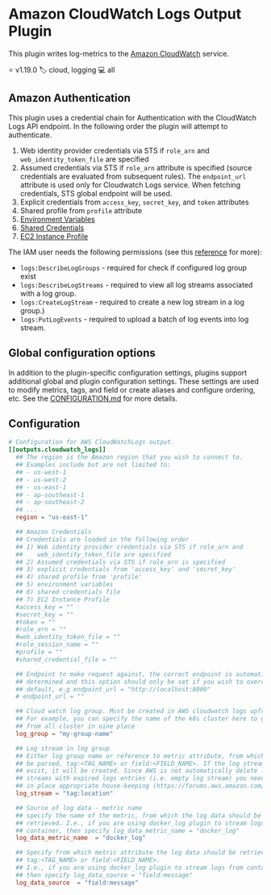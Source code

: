 # Amazon CloudWatch Logs Output Plugin

This plugin writes log-metrics to the [Amazon CloudWatch][cloudwatch] service.

⭐ v1.19.0
🏷️ cloud, logging
💻 all

[cloudwatch]: https://aws.amazon.com/cloudwatch

## Amazon Authentication

This plugin uses a credential chain for Authentication with the CloudWatch Logs
API endpoint. In the following order the plugin will attempt to authenticate.

1. Web identity provider credentials via STS if `role_arn` and
   `web_identity_token_file` are specified
1. Assumed credentials via STS if `role_arn` attribute is specified (source
   credentials are evaluated from subsequent rules). The `endpoint_url`
   attribute is used only for Cloudwatch Logs service. When fetching
   credentials, STS global endpoint will be used.
1. Explicit credentials from `access_key`, `secret_key`, and `token` attributes
1. Shared profile from `profile` attribute
1. [Environment Variables][1]
1. [Shared Credentials][2]
1. [EC2 Instance Profile][3]

The IAM user needs the following permissions (see this [reference][4] for more):

- `logs:DescribeLogGroups` - required for check if configured log group exist
- `logs:DescribeLogStreams` - required to view all log streams associated with a
  log group.
- `logs:CreateLogStream` - required to create a new log stream in a log group.)
- `logs:PutLogEvents` - required to upload a batch of log events into log
  stream.

[1]: https://github.com/aws/aws-sdk-go/wiki/configuring-sdk#environment-variables
[2]: https://github.com/aws/aws-sdk-go/wiki/configuring-sdk#shared-credentials-file
[3]: http://docs.aws.amazon.com/AWSEC2/latest/UserGuide/iam-roles-for-amazon-ec2.html
[4]: https://docs.aws.amazon.com/AmazonCloudWatch/latest/logs/permissions-reference-cwl.html

## Global configuration options <!-- @/docs/includes/plugin_config.md -->

In addition to the plugin-specific configuration settings, plugins support
additional global and plugin configuration settings. These settings are used to
modify metrics, tags, and field or create aliases and configure ordering, etc.
See the [CONFIGURATION.md][CONFIGURATION.md] for more details.

[CONFIGURATION.md]: ../../../docs/CONFIGURATION.md#plugins

## Configuration

```toml @sample.conf
# Configuration for AWS CloudWatchLogs output.
[[outputs.cloudwatch_logs]]
  ## The region is the Amazon region that you wish to connect to.
  ## Examples include but are not limited to:
  ## - us-west-1
  ## - us-west-2
  ## - us-east-1
  ## - ap-southeast-1
  ## - ap-southeast-2
  ## ...
  region = "us-east-1"

  ## Amazon Credentials
  ## Credentials are loaded in the following order
  ## 1) Web identity provider credentials via STS if role_arn and
  ##    web_identity_token_file are specified
  ## 2) Assumed credentials via STS if role_arn is specified
  ## 3) explicit credentials from 'access_key' and 'secret_key'
  ## 4) shared profile from 'profile'
  ## 5) environment variables
  ## 6) shared credentials file
  ## 7) EC2 Instance Profile
  #access_key = ""
  #secret_key = ""
  #token = ""
  #role_arn = ""
  #web_identity_token_file = ""
  #role_session_name = ""
  #profile = ""
  #shared_credential_file = ""

  ## Endpoint to make request against, the correct endpoint is automatically
  ## determined and this option should only be set if you wish to override the
  ## default, e.g endpoint_url = "http://localhost:8000"
  # endpoint_url = ""

  ## Cloud watch log group. Must be created in AWS cloudwatch logs upfront!
  ## For example, you can specify the name of the k8s cluster here to group logs
  ## from all cluster in oine place
  log_group = "my-group-name"

  ## Log stream in log group
  ## Either log group name or reference to metric attribute, from which it can
  ## be parsed, tag:<TAG_NAME> or field:<FIELD_NAME>. If the log stream is not
  ## exist, it will be created. Since AWS is not automatically delete logs
  ## streams with expired logs entries (i.e. empty log stream) you need to put
  ## in place appropriate house-keeping (https://forums.aws.amazon.com/thread.jspa?threadID=178855)
  log_stream = "tag:location"

  ## Source of log data - metric name
  ## specify the name of the metric, from which the log data should be
  ## retrieved. I.e., if you are using docker_log plugin to stream logs from
  ## container, then specify log_data_metric_name = "docker_log"
  log_data_metric_name  = "docker_log"

  ## Specify from which metric attribute the log data should be retrieved:
  ## tag:<TAG_NAME> or field:<FIELD_NAME>.
  ## I.e., if you are using docker_log plugin to stream logs from container,
  ## then specify log_data_source = "field:message"
  log_data_source  = "field:message"
```
